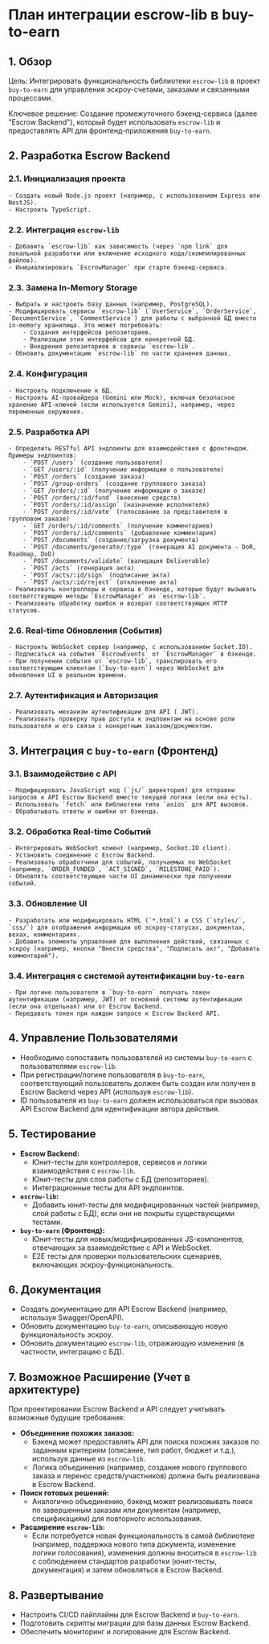 # План интеграции escrow-lib в buy-to-earn

## 1. Обзор

Цель: Интегрировать функциональность библиотеки `escrow-lib` в проект `buy-to-earn` для управления эскроу-счетами, заказами и связанными процессами.

Ключевое решение: Создание промежуточного бэкенд-сервиса (далее "Escrow Backend"), который будет использовать `escrow-lib` и предоставлять API для фронтенд-приложения `buy-to-earn`.

## 2. Разработка Escrow Backend

### 2.1. Инициализация проекта
    - Создать новый Node.js проект (например, с использованием Express или NestJS).
    - Настроить TypeScript.

### 2.2. Интеграция `escrow-lib`
    - Добавить `escrow-lib` как зависимость (через `npm link` для локальной разработки или включение исходного кода/скомпилированных файлов).
    - Инициализировать `EscrowManager` при старте бэкенд-сервиса.

### 2.3. Замена In-Memory Storage
    - Выбрать и настроить базу данных (например, PostgreSQL).
    - Модифицировать сервисы `escrow-lib` (`UserService`, `OrderService`, `DocumentService`, `CommentService`) для работы с выбранной БД вместо in-memory хранилища. Это может потребовать:
        - Создания интерфейсов репозиториев.
        - Реализации этих интерфейсов для конкретной БД.
        - Внедрения репозиториев в сервисы `escrow-lib`.
    - Обновить документацию `escrow-lib` по части хранения данных.

### 2.4. Конфигурация
    - Настроить подключение к БД.
    - Настроить AI-провайдера (Gemini или Mock), включая безопасное хранение API-ключей (если используется Gemini), например, через переменные окружения.

### 2.5. Разработка API
    - Определить RESTful API эндпоинты для взаимодействия с фронтендом. Примеры эндпоинтов:
        - `POST /users` (создание пользователя)
        - `GET /users/:id` (получение информации о пользователе)
        - `POST /orders` (создание заказа)
        - `POST /group-orders` (создание группового заказа)
        - `GET /orders/:id` (получение информации о заказе)
        - `POST /orders/:id/fund` (внесение средств)
        - `POST /orders/:id/assign` (назначение исполнителя)
        - `POST /orders/:id/vote` (голосование за представителя в групповом заказе)
        - `GET /orders/:id/comments` (получение комментариев)
        - `POST /orders/:id/comments` (добавление комментария)
        - `POST /documents` (создание/загрузка документа)
        - `POST /documents/generate/:type` (генерация AI документа - DoR, Roadmap, DoD)
        - `POST /documents/validate` (валидация Deliverable)
        - `POST /acts` (генерация акта)
        - `POST /acts/:id/sign` (подписание акта)
        - `POST /acts/:id/reject` (отклонение акта)
    - Реализовать контроллеры и сервисы в бэкенде, которые будут вызывать соответствующие методы `EscrowManager` из `escrow-lib`.
    - Реализовать обработку ошибок и возврат соответствующих HTTP статусов.

### 2.6. Real-time Обновления (События)
    - Настроить WebSocket сервер (например, с использованием Socket.IO).
    - Подписаться на события `EscrowEvents` от `EscrowManager` в бэкенде.
    - При получении события от `escrow-lib`, транслировать его соответствующим клиентам (`buy-to-earn`) через WebSocket для обновления UI в реальном времени.

### 2.7. Аутентификация и Авторизация
    - Реализовать механизм аутентификации для API ( JWT).
    - Реализовать проверку прав доступа к эндпоинтам на основе роли пользователя и его связи с конкретным заказом/документом.

## 3. Интеграция с `buy-to-earn` (Фронтенд)

### 3.1. Взаимодействие с API
    - Модифицировать JavaScript код (`js/` директория) для отправки запросов к API Escrow Backend вместо текущей логики (если она есть).
    - Использовать `fetch` или библиотеки типа `axios` для API вызовов.
    - Обрабатывать ответы и ошибки от бэкенда.

### 3.2. Обработка Real-time Событий
    - Интегрировать WebSocket клиент (например, Socket.IO client).
    - Установить соединение с Escrow Backend.
    - Реализовать обработчики для событий, получаемых по WebSocket (например, `ORDER_FUNDED`, `ACT_SIGNED`, `MILESTONE_PAID`).
    - Обновлять соответствующие части UI динамически при получении событий.

### 3.3. Обновление UI
    - Разработать или модифицировать HTML (`*.html`) и CSS (`styles/`, `css/`) для отображения информации об эскроу-статусах, документах, вехах, комментариях.
    - Добавить элементы управления для выполнения действий, связанных с эскроу (например, кнопки "Внести средства", "Подписать акт", "Добавить комментарий").

### 3.4. Интеграция с системой аутентификации `buy-to-earn`
    - При логине пользователя в `buy-to-earn` получать токен аутентификации (например, JWT) от основной системы аутентификации (если она отдельная) или от Escrow Backend.
    - Передавать токен при каждом запросе к Escrow Backend API.

## 4. Управление Пользователями

- Необходимо сопоставить пользователей из системы `buy-to-earn` с пользователями `escrow-lib`.
- При регистрации/логине пользователя в `buy-to-earn`, соответствующий пользователь должен быть создан или получен в Escrow Backend через API (используя `escrow-lib`).
- ID пользователя из `buy-to-earn` должен использоваться при вызовах API Escrow Backend для идентификации автора действия.

## 5. Тестирование

- **Escrow Backend:**
    - Юнит-тесты для контроллеров, сервисов и логики взаимодействия с `escrow-lib`.
    - Юнит-тесты для слоя работы с БД (репозиториев).
    - Интеграционные тесты для API эндпоинтов.
- **`escrow-lib`:**
    - Добавить юнит-тесты для модифицированных частей (например, слой работы с БД), если они не покрыты существующими тестами.
- **`buy-to-earn` (Фронтенд):**
    - Юнит-тесты для новых/модифицированных JS-компонентов, отвечающих за взаимодействие с API и WebSocket.
    - E2E тесты для проверки пользовательских сценариев, включающих эскроу-функциональность.

## 6. Документация

- Создать документацию для API Escrow Backend (например, используя Swagger/OpenAPI).
- Обновить документацию `buy-to-earn`, описывающую новую функциональность эскроу.
- Обновить документацию `escrow-lib`, отражающую изменения (в частности, интеграцию с БД).

## 7. Возможное Расширение (Учет в архитектуре)

При проектировании Escrow Backend и API следует учитывать возможные будущие требования:

- **Объединение похожих заказов:**
    - Бэкенд может предоставлять API для поиска похожих заказов по заданным критериям (описание, тип работ, бюджет и т.д.), используя данные из `escrow-lib`.
    - Логика объединения (например, создание нового группового заказа и перенос средств/участников) должна быть реализована в Escrow Backend.
- **Поиск готовых решений:**
    - Аналогично объединению, бэкенд может реализовывать поиск по завершенным заказам или документам (например, спецификациям) для повторного использования.
- **Расширение `escrow-lib`:**
    - Если потребуется новая функциональность в самой библиотеке (например, поддержка нового типа документа, изменение логики голосования), изменения должны вноситься в `escrow-lib` с соблюдением стандартов разработки (юнит-тесты, документация) и затем обновляться в Escrow Backend.

## 8. Развертывание

- Настроить CI/CD пайплайны для Escrow Backend и `buy-to-earn`.
- Подготовить скрипты миграции для базы данных Escrow Backend.
- Обеспечить мониторинг и логирование для Escrow Backend.
